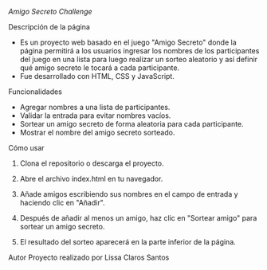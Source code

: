 <em> Amigo Secreto Challenge </em>

Descripción de la página

- Es un proyecto web basado en el juego "Amigo Secreto" donde la página permitirá a los usuarios ingresar los nombres de los participantes del juego en una lista para luego realizar un sorteo aleatorio y así definir qué amigo secreto le tocará a cada participante.
- Fue desarrollado con HTML, CSS y JavaScript.

Funcionalidades

- Agregar nombres a una lista de participantes.
- Validar la entrada para evitar nombres vacíos.
-  Sortear un amigo secreto de forma aleatoria para cada participante.
- Mostrar el nombre del amigo secreto sorteado.

Cómo usar

1. Clona el repositorio o descarga el proyecto.

2. Abre el archivo index.html en tu navegador.

3. Añade amigos escribiendo sus nombres en el campo de entrada y haciendo clic en "Añadir".

4. Después de añadir al menos un amigo, haz clic en "Sortear amigo" para sortear un amigo secreto.

5. El resultado del sorteo aparecerá en la parte inferior de la página.

Autor
Proyecto realizado por Lissa Claros Santos
